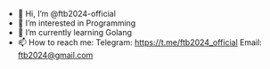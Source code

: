- 👋 Hi, I’m @ftb2024-official
- 👀 I’m interested in Programming
- 🌱 I’m currently learning Golang
- 📫 How to reach me:
	Telegram: https://t.me/ftb2024_official
	Email: ftb2024@gmail.com

<!---
ftb2024-official/ftb2024-official is a ✨ special ✨ repository because its `README.md` (this file) appears on your GitHub profile.
You can click the Preview link to take a look at your changes.
--->
